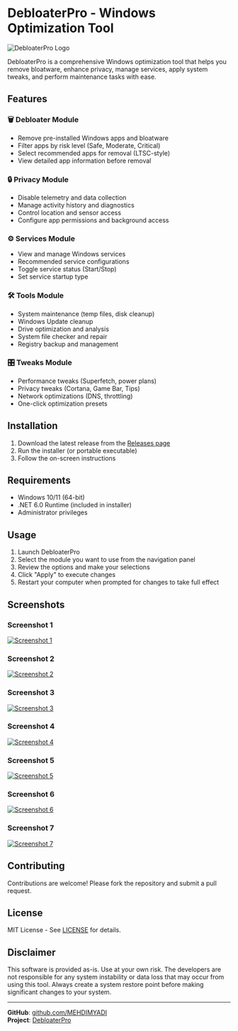 ﻿# DebloaterPro - Windows Optimization Tool

![DebloaterPro Logo](Assets/DebloaterPro.png)

DebloaterPro is a comprehensive Windows optimization tool that helps you remove bloatware, enhance privacy, manage services, apply system tweaks, and perform maintenance tasks with ease.

## Features

### 🗑️ Debloater Module
- Remove pre-installed Windows apps and bloatware
- Filter apps by risk level (Safe, Moderate, Critical)
- Select recommended apps for removal (LTSC-style)
- View detailed app information before removal

### 🔒 Privacy Module
- Disable telemetry and data collection
- Manage activity history and diagnostics
- Control location and sensor access
- Configure app permissions and background access

### ⚙️ Services Module
- View and manage Windows services
- Recommended service configurations
- Toggle service status (Start/Stop)
- Set service startup type

### 🛠️ Tools Module
- System maintenance (temp files, disk cleanup)
- Windows Update cleanup
- Drive optimization and analysis
- System file checker and repair
- Registry backup and management

### 🎛️ Tweaks Module
- Performance tweaks (Superfetch, power plans)
- Privacy tweaks (Cortana, Game Bar, Tips)
- Network optimizations (DNS, throttling)
- One-click optimization presets

## Installation

1. Download the latest release from the [Releases page](https://github.com/MEHDIMYADI/DebloaterPro/releases)
2. Run the installer (or portable executable)
3. Follow the on-screen instructions

## Requirements

- Windows 10/11 (64-bit)
- .NET 6.0 Runtime (included in installer)
- Administrator privileges

## Usage

1. Launch DebloaterPro
2. Select the module you want to use from the navigation panel
3. Review the options and make your selections
4. Click "Apply" to execute changes
5. Restart your computer when prompted for changes to take full effect

## Screenshots

### Screenshot 1
[![Screenshot 1](Screenshots/Screenshot%20(1).png)](Screenshots/Screenshot%20(1).png)

### Screenshot 2
[![Screenshot 2](Screenshots/Screenshot%20(2).png)](Screenshots/Screenshot%20(2).png)

### Screenshot 3
[![Screenshot 3](Screenshots/Screenshot%20(3).png)](Screenshots/Screenshot%20(3).png)

### Screenshot 4
[![Screenshot 4](Screenshots/Screenshot%20(4).png)](Screenshots/Screenshot%20(4).png)

### Screenshot 5
[![Screenshot 5](Screenshots/Screenshot%20(5).png)](Screenshots/Screenshot%20(5).png)

### Screenshot 6
[![Screenshot 6](Screenshots/Screenshot%20(6).png)](Screenshots/Screenshot%20(6).png)

### Screenshot 7
[![Screenshot 7](Screenshots/Screenshot%20(7).png)](Screenshots/Screenshot%20(7).png)

## Contributing

Contributions are welcome! Please fork the repository and submit a pull request.

## License

MIT License - See [LICENSE](LICENSE) for details.

## Disclaimer

This software is provided as-is. Use at your own risk. The developers are not responsible for any system instability or data loss that may occur from using this tool. Always create a system restore point before making significant changes to your system.

---

**GitHub**: [github.com/MEHDIMYADI](https://github.com/MEHDIMYADI)  
**Project**: [DebloaterPro](https://github.com/MEHDIMYADI/DebloaterPro)
